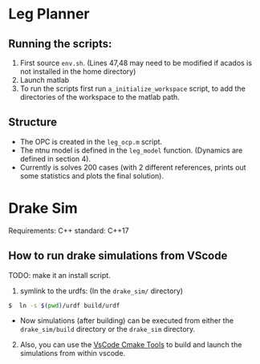 #  Leg Planner
## Running the scripts: 
1. First source `env.sh`. (Lines 47,48 may need to be modified if acados is not installed in the home directory)
2. Launch matlab
3. To run the scripts first run `a_initialize_workspace` script, to add the directories of the workspace to the matlab path. 


## Structure
- The OPC is created in the `leg_ocp.m` script. 
- The ntnu model is defined in the `leg_model` function. (Dynamics are defined in section 4).
- Currently is solves 200 cases (with 2 different references, prints out some statistics and plots the final solution). 


# Drake Sim
Requirements:
C++ standard: C++17


## How to run drake simulations from VScode 
TODO: make it an install script.

1. symlink to the urdfs: (In the `drake_sim/` directory)
```bash
$  ln -s $(pwd)/urdf build/urdf
```
- Now simulations (after building) can be executed from either the `drake_sim/build` directory or the `drake_sim` directory. 

2.  Also, you can use the [VsCode Cmake Tools](https://marketplace.visualstudio.com/items?itemName=ms-vscode.cmake-tools) to build and launch the simulations from within vscode. 

